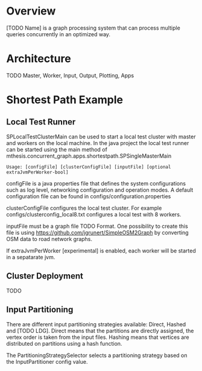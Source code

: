 # Overview
[TODO Name] is a graph processing system that can process multiple queries concurrently in an optimized way.

# Architecture
TODO Master, Worker, Input, Output, Plotting, Apps

# Shortest Path Example

## Local Test Runner
SPLocalTestClusterMain can be used to start a local test cluster with master and workers on the local machine.
In the java project the local test runner can be started using the main method of mthesis.concurrent_graph.apps.shortestpath.SPSingleMasterMain

```
Usage: [configFile] [clusterConfigFile] [inputFile] [optional extraJvmPerWorker-bool]
```

configFile is a java properties file that defines the system configurations such as log level, networking configuration and operation modes. A default configuration file can be found in configs/configuration.properties

clusterConfigFile configures the local test cluster. For example configs/clusterconfig_local8.txt configures a local test with 8 workers.

inputFile must be a graph file TODO Format. One possibility to create this file is using https://github.com/jgrunert/SimpleOSM2Graph by converting OSM data to road network graphs.

If extraJvmPerWorker [experimental] is enabled, each worker will be started in a sepatarate jvm.

## Cluster Deployment
TODO

## Input Partitioning
There are different input partitioning strategies available: Direct, Hashed and [TODO LDG]. 
Direct means that the partitions are directly assigned, the vertex order is taken from the input files. 
Hashing means that vertices are distributed on partitions using a hash function.

The PartitioningStrategySelector selects a partitioning strategy based on the InputPartitioner config value.
